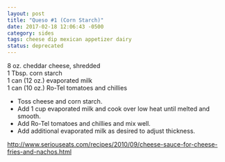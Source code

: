 ```yaml
---
layout: post
title: "Queso #1 (Corn Starch)"
date: 2017-02-18 12:06:43 -0500
category: sides
tags: cheese dip mexican appetizer dairy
status: deprecated
---
```

8 oz. cheddar cheese, shredded  
1 Tbsp. corn starch  
1 can (12 oz.) evaporated milk  
1 can (10 oz.) Ro-Tel tomatoes and chillies  

  * Toss cheese and corn starch.
  * Add 1 cup evaporated milk and cook over low heat until melted and smooth.
  * Add Ro-Tel tomatoes and chillies and mix well.
  * Add additional evaporated milk as desired to adjust thickness.

http://www.seriouseats.com/recipes/2010/09/cheese-sauce-for-cheese-fries-and-nachos.html  
